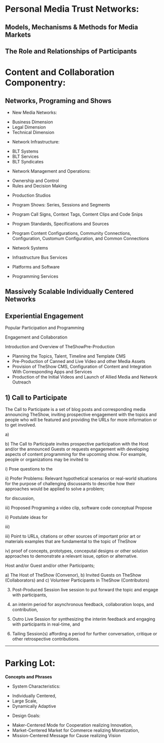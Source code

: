 # Personal Media Trust Networks: 
Models, Mechanisms & Methods for Media Markets 
---



## The Role and Relationships of Participants

# Content and Collaboration Componentry: 

## Networks, Programing and Shows

* New Media Networks:   
- Business Dimension   
- Legal Dimension  
- Technical Dimension  

* Network Infrastructure:  
- BLT Systems  
- BLT Services   
- BLT Syndicates  

* Network Management and Operations:
- Ownership and Control
- Rules and Decision Making

* Production Studios

* Program Shows: Series, Sessions and Segments

* Program Call Signs, Context Tags, Content Clips and Code Snips

* Program Standards, Specifications and Sources

* Program Content  Configurations, Community Connections, 
Configuration, Customum Configuration,  and Common Connections

* Network Systems 

* Infrastructure Bus Services 

* Platforms and Software 

* Programming Services 

## Massively Scalable Individually Centered Networks

## Experiential Engagement  




Popular Participation and Programming


Engagement and Collaboration

Introduction and Overview of TheShowPre-Production 

* Planning the Topics, Talent, Timeline and Template CMS  
* Pre-Production of Canned and Live Video and other Media Assets 
* Provision of TheShow CMS, Configuration of Content and Integration With Corresponding Apps and Services 
* Production of the Initial Videos and Launch of Allied Media and Network Outreach 




## 1) Call to Participate

The Call to Participate is a set of blog posts and corresponding media announcing TheShow, inviting prospective engagement with the topics and people who will be featured and providing the URLs for more information or to get involved.  

a) 

b) The Call to Participate invites prospective participation with the Host and/or the announced Guests or requests engagement with developing aspects of content programming for the upcoming show.  For example, people or organizations may be invited to 


i) Pose questions to the 

ii) Profer Problems: Relevant hypothetical scenarios or real-world situations for the purpose of challenging discussants to describe how their approaches would be applied to solve a problem;

for discussion,
  
iii) Proposed Programing a video clip, software code  conceptual
Propose

ii) Postulate ideas for 

iii) 

iii) Point to URLs, citations or other sources of important prior art or materials examples that are fundamental to the topic of TheShow 

iv) proof of concepts, prototypes, conceputal designs or other solution approaches to demonstrate a relevant issue, option or alternative. 

Host and/or Guest and/or other Participants; 

a) The Host of TheShow (Convenor), 
b) Invited Guests on TheShow (Collaborators) and 
c) Volunteer  Participants in TheShow (Contributors) 




3)  Post-Produced Session live session to put forward the topic and engage with participants, 

4) an interim period for asynchronous feedback, collaboration loops, and contribution, 

5) Outro Live Session for synthesizing the interim feedback and engaging with participants in real-time, and 

6) Tailing Session(s) affording a period for further conversation, critique or other retrospective contributions.  



-----
# Parking Lot:

**Concepts and Phrases**


* System Characteristics:  

- Individually Centered,     
- Large Scale,     
- Dynamically Adaptive    

* Design Goals:

- Maker-Centered Mode for Cooperation realizing Innovation,   
- Market-Centered Market for Commerce realizing Monetization,     
- Mission-Centered Message for Cause realizing Vision  



